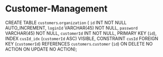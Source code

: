 # Customer-Management

CREATE TABLE `customers`.`organization` (
  `id` INT NOT NULL AUTO_INCREMENT,
  `loginId` VARCHAR(45) NOT NULL,
  `password` VARCHAR(45) NOT NULL,
  `customerId` INT NOT NULL,
  PRIMARY KEY (`id`),
  INDEX `cusId_idx` (`customerId` ASC) VISIBLE,
  CONSTRAINT `cusId`
    FOREIGN KEY (`customerId`)
    REFERENCES `customers`.`customer` (`id`)
    ON DELETE NO ACTION
    ON UPDATE NO ACTION);
